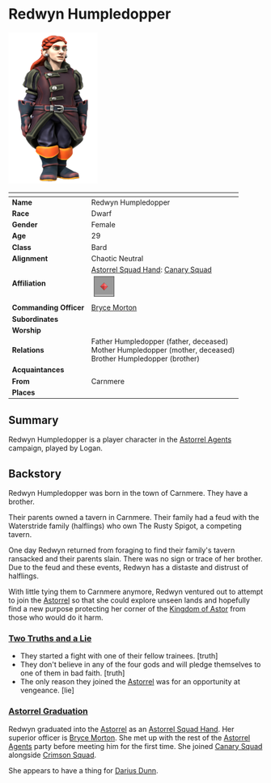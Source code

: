 # Redwyn Humpledopper

<img src="../../images/people/redwyn-humpledopper.png" height="300" />

| []() | |
| --- | --- |
| **Name** | Redwyn Humpledopper |
| **Race** | Dwarf |
| **Gender** | Female |
| **Age** | 29 |
| **Class** | Bard |
| **Alignment** | Chaotic Neutral |
| **Affiliation** | [Astorrel Squad Hand](../civilisations/kingdom-of-astor/organisations/astorrel/ranks/2-squad-hand.md): [Canary Squad](../civilisations/kingdom-of-astor/organisations/astorrel/squads/canary.md)<br /><img src="../../images/ranks/astorrel-2-squad-hand.png" height="50" /> |
| **Commanding Officer** | [Bryce Morton](bryce-morton.md) |
| **Subordinates** | |
| **Worship** | |
| **Relations** | Father Humpledopper (father, deceased)<br />Mother Humpledopper (mother, deceased)<br />Brother Humpledopper (brother) |
| **Acquaintances** | |
| **From** | Carnmere |
| **Places** | |

## Summary

Redwyn Humpledopper is a player character in the [Astorrel Agents](../../campaigns/astorrel-agents/README.md) campaign, played by Logan.

## Backstory

Redwyn Humpledopper was born in the town of Carnmere. They have a brother.

Their parents owned a tavern in Carnmere. Their family had a feud with the Waterstride family (halflings) who own The Rusty Spigot, a competing tavern.

One day Redwyn returned from foraging to find their family's tavern ransacked and their parents slain. There was no sign or trace of her brother. Due to the feud and these events, Redwyn has a distaste and distrust of halflings.

With little tying them to Carnmere anymore, Redwyn ventured out to attempt to join the [Astorrel](../civilisations/kingdom-of-astor/organisations/astorrel/README.md) so that she could explore unseen lands and hopefully find a new purpose protecting her corner of the [Kingdom of Astor](../civilisations/kingdom-of-astor/README.md) from those who would do it harm.

### [Two Truths and a Lie](../../campaigns/astorrel-agents/two-truths-and-a-lie.md)

- They started a fight with one of their fellow trainees. [truth]
- They don't believe in any of the four gods and will pledge themselves to one of them in bad faith. [truth]
- The only reason they joined the [Astorrel](../civilisations/kingdom-of-astor/organisations/astorrel/README.md) was for an opportunity at vengeance. [lie]

### [Astorrel Graduation](../../campaigns/astorrel-agents/storylines/astorrel-graduation.md)

Redwyn graduated into the [Astorrel](../civilisations/kingdom-of-astor/organisations/astorrel/README.md) as an [Astorrel Squad Hand](../civilisations/kingdom-of-astor/organisations/astorrel/ranks/2-squad-hand.md). Her superior officer is [Bryce Morton](bryce-morton.md). She met up with the rest of the [Astorrel Agents](../../campaigns/astorrel-agents/README.md) party before meeting him for the first time. She joined [Canary Squad](../civilisations/kingdom-of-astor/organisations/astorrel/squads/canary.md) alongside [Crimson Squad](../civilisations/kingdom-of-astor/organisations/astorrel/squads/ruby.md).

She appears to have a thing for [Darius Dunn](darius-dunn.md).
